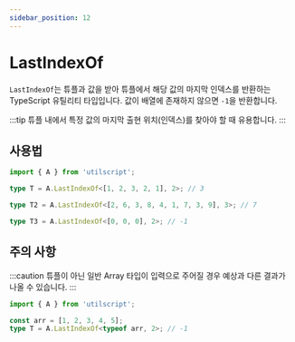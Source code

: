 ```yaml
---
sidebar_position: 12
---
```


# LastIndexOf

`LastIndexOf`는 튜플과 값을 받아 튜플에서 해당 값의 마지막 인덱스를 반환하는 TypeScript 유틸리티 타입입니다. 값이 배열에 존재하지 않으면 `-1`을 반환합니다.

:::tip
튜플 내에서 특정 값의 마지막 출현 위치(인덱스)를 찾아야 할 때 유용합니다.
:::

## 사용법

```ts
import { A } from 'utilscript';

type T = A.LastIndexOf<[1, 2, 3, 2, 1], 2>; // 3

type T2 = A.LastIndexOf<[2, 6, 3, 8, 4, 1, 7, 3, 9], 3>; // 7

type T3 = A.LastIndexOf<[0, 0, 0], 2>; // -1
```

## 주의 사항

:::caution
튜플이 아닌 일반 Array 타입이 입력으로 주어질 경우 예상과 다른 결과가 나올 수 있습니다.
:::

```ts
import { A } from 'utilscript';

const arr = [1, 2, 3, 4, 5];
type T = A.LastIndexOf<typeof arr, 2>; // -1
```
